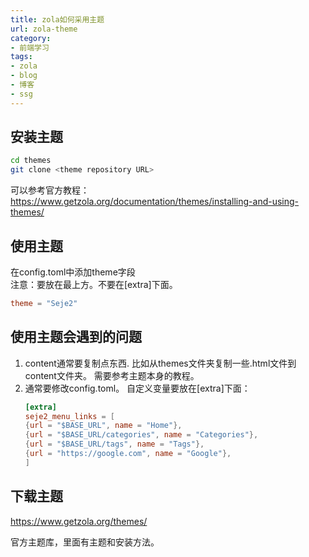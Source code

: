 ```yaml
---
title: zola如何采用主题
url: zola-theme
category:
- 前端学习
tags:
- zola
- blog
- 博客
- ssg
---
```


## 安装主题
```bash
cd themes
git clone <theme repository URL>
```

可以参考官方教程：
https://www.getzola.org/documentation/themes/installing-and-using-themes/

## 使用主题
在config.toml中添加theme字段<br>
注意：要放在最上方。不要在[extra]下面。
```toml
theme = "Seje2"
```

## 使用主题会遇到的问题
1. content通常要复制点东西.
   比如从themes文件夹复制一些.html文件到content文件夹。
   需要参考主题本身的教程。
2. 通常要修改config.toml。
   自定义变量要放在[extra]下面：
    ```toml
    [extra]
    seje2_menu_links = [
    {url = "$BASE_URL", name = "Home"},
    {url = "$BASE_URL/categories", name = "Categories"},
    {url = "$BASE_URL/tags", name = "Tags"},
    {url = "https://google.com", name = "Google"},
    ]
    ```

## 下载主题
https://www.getzola.org/themes/

官方主题库，里面有主题和安装方法。
